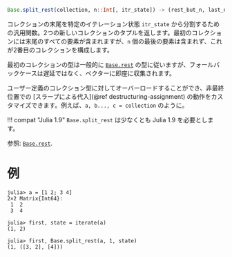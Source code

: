```julia
Base.split_rest(collection, n::Int[, itr_state]) -> (rest_but_n, last_n)
```

コレクションの末尾を特定のイテレーション状態 `itr_state` から分割するための汎用関数。2つの新しいコレクションのタプルを返します。最初のコレクションには末尾のすべての要素が含まれますが、`n` 個の最後の要素は含まれず、これが2番目のコレクションを構成します。

最初のコレクションの型は一般的に [`Base.rest`](@ref) の型に従いますが、フォールバックケースは遅延ではなく、ベクターに即座に収集されます。

ユーザー定義のコレクション型に対してオーバーロードすることができ、非最終位置での [スラープによる代入](@ref destructuring-assignment) の動作をカスタマイズできます。例えば、`a, b..., c = collection` のように。

!!! compat "Julia 1.9"
    `Base.split_rest` は少なくとも Julia 1.9 を必要とします。


参照: [`Base.rest`](@ref).

# 例

```jldoctest
julia> a = [1 2; 3 4]
2×2 Matrix{Int64}:
 1  2
 3  4

julia> first, state = iterate(a)
(1, 2)

julia> first, Base.split_rest(a, 1, state)
(1, ([3, 2], [4]))
```
